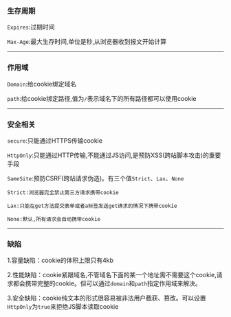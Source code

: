 ### 生存周期

`Expires`:过期时间

`Max-Age`:最大生存时间,单位是秒,从浏览器收到报文开始计算

---

### 作用域

`Domain`:给cookie绑定域名

`path`:给cookie绑定路径,值为`/`表示域名下的所有路径都可以使用cookie

---

### 安全相关

`secure`:只能通过HTTPS传输cookie

`HttpOnly`:只能通过HTTP传输,不能通过JS访问,是预防XSS(跨站脚本攻击)的重要手段

`SameSite`:预防CSRF(跨站请求伪造)。有三个值`Strict`、`Lax`、`None`

	Strict:浏览器完全禁止第三方请求携带cookie
	
	Lax:只能在get方法提交表单或者a标签发送get请求的情况下携带cookie
	
	None:默认,所有请求会自动携带cookie
	
---

### 缺陷

1.容量缺陷：cookie的体积上限只有4kb

2.性能缺陷：cookie紧跟域名,不管域名下面的某一个地址需不需要这个cookie,请求都会携带完整的cookie。但可以通过`domain`和`path`指定作用域来解决。

3.安全缺陷：cookie纯文本的形式很容易被非法用户截获、篡改。可以设置`HttpOnly`为`true`来拒绝JS脚本读取cookie

